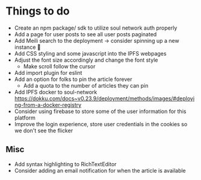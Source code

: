 # Things to do

- Create an npm package/ sdk to utilize soul network auth properly
- Add a page for user posts to see all user posts paginated
- Add Meili search to the deployment -> consider spinning up a new instance 🤔
- Add CSS styling and some javascript into the IPFS webpages
- Adjust the font size accordingly and change the font style
  - Make scroll follow the cursor
- Add import plugin for eslint
- Add an option for folks to pin the article forever
  - Add a quota to the number of articles they can pin
- Add IPFS docker to soul-network https://dokku.com/docs~v0.23.9/deployment/methods/images/#deploying-from-a-docker-registry
- Consider using firebase to store some of the user information for this platform
- Improve the login experience, store user credentials in the cookies so we don't see the flicker

## Misc

- Add syntax highlighting to RichTextEditor
- Consider adding an email notification for when the article is available
